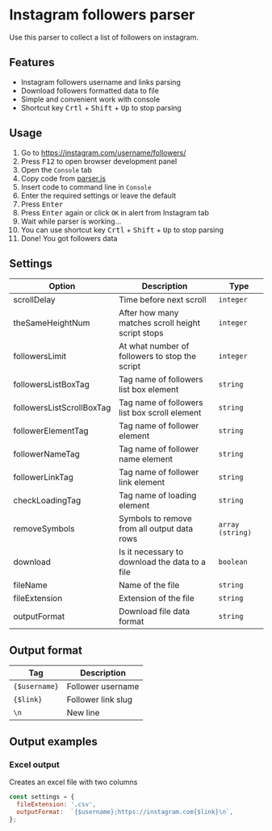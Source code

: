 # Instagram followers parser

Use this parser to collect a list of followers on instagram.

## Features

- Instagram followers username and links parsing
- Download followers formatted data to file 
- Simple and convenient work with console
- Shortcut key <kbd>Crtl</kbd> + <kbd>Shift</kbd> + <kbd>Up</kbd> to stop parsing

## Usage

1. Go to https://instagram.com/username/followers/
2. Press <kbd>F12</kbd> to open browser development panel
3. Open the `Console` tab
4. Copy code from [parser.js](parser.js)
5. Insert code to command line in `Console`
6. Enter the required settings or leave the default
7. Press <kbd>Enter</kbd>
8. Press <kbd>Enter</kbd> again or click `OK` in alert from Instagram tab
9. Wait while parser is working...
10. You can use shortcut key <kbd>Crtl</kbd> + <kbd>Shift</kbd> + <kbd>Up</kbd> to stop parsing
11. Done! You got followers data

## Settings

| Option | Description | Type |
| --- | --- | --- |
| scrollDelay | Time before next scroll | `integer` |
| theSameHeightNum | After how many matches scroll height script stops | `integer` |
| followersLimit | At what number of followers to stop the script | `integer` |
| followersListBoxTag | Tag name of followers list box element | `string` |
| followersListScrollBoxTag | Tag name of followers list box scroll element | `string` |
| followerElementTag | Tag name of follower element | `string` |
| followerNameTag | Tag name of follower name element | `string` |
| followerLinkTag | Tag name of follower link element | `string` |
| checkLoadingTag | Tag name of loading element | `string` |
| removeSymbols | Symbols to remove from all output data rows | `array (string)` |
| download | Is it necessary to download the data to a file | `boolean` |
| fileName | Name of the file | `string` |
| fileExtension | Extension of the file | `string` |
| outputFormat | Download file data format | `string` |

## Output format

| Tag | Description |
| --- | --- |
| `{$username}` | Follower username |
| `{$link}` | Follower link slug |
| `\n` | New line |

## Output examples

### Excel output

Creates an excel file with two columns

```javascript
const settings = {
  fileExtension: '.csv',
  outputFormat:  `{$username};https://instagram.com{$link}\n`,
};
```
